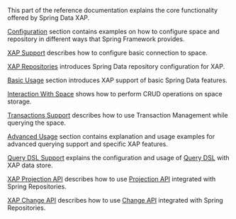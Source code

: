 This part of the reference documentation explains the core functionality offered by Spring Data XAP.

[Configuration](#configuration) section contains examples on how to configure space and repository in different ways that Spring Framework provides.

[XAP Support](#support) describes how to configure basic connection to space.

[XAP Repositories](#repositories) introduces Spring Data repository configuration for XAP.

[Basic Usage](#basic) section introduces XAP support of basic Spring Data features.

[Interaction With Space](#interaction) shows how to perform CRUD operations on space storage.

[Transactions Support](#transaction) describes how to use Transaction Management while querying the space.

[Advanced Usage](#advanced) section contains explanation and usage examples for advanced querying support and specific XAP features.

[Query DSL Support](#querydsl) explains the configuration and usage of [Query DSL](http://www.querydsl.com/) with XAP data store.

[XAP Projection API](#projection) describes how to use [Projection API](http://docs.gigaspaces.com/xap100/query-partial-results.html) integrated with Spring Repositories.

[XAP Change API](#change) describes how to use [Change API](http://docs.gigaspaces.com/xap100/change-api-overview.html) integrated with Spring Repositories.
